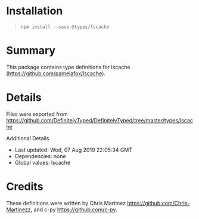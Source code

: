 # Installation
> `npm install --save @types/lscache`

# Summary
This package contains type definitions for lscache (https://github.com/pamelafox/lscache).

# Details
Files were exported from https://github.com/DefinitelyTyped/DefinitelyTyped/tree/master/types/lscache

Additional Details
 * Last updated: Wed, 07 Aug 2019 22:05:34 GMT
 * Dependencies: none
 * Global values: lscache

# Credits
These definitions were written by Chris Martinez <https://github.com/Chris-Martinezz>, and c-py <https://github.com/c-py>.

